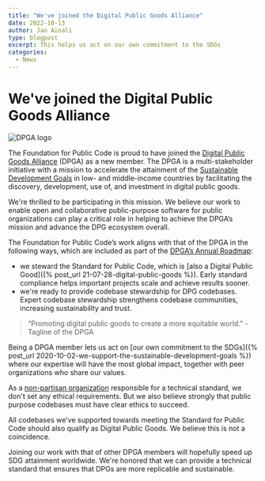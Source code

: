 ```yaml
---
title: "We've joined the Digital Public Goods Alliance"
date: 2022-10-13
author: Jan Ainali
type: blogpost
excerpt: This helps us act on our own commitment to the SDGs
categories:
  - News
---
```


# We've joined the Digital Public Goods Alliance

![DPGA logo]({{site.url}}/assets/DPGA.png)

The Foundation for Public Code is proud to have joined the [Digital Public Goods Alliance](https://digitalpublicgoods.net/) (DPGA) as a new member. The DPGA is a multi-stakeholder initiative with a mission to accelerate the attainment of the [Sustainable Development Goals](https://sdgs.un.org/goals) in low- and middle-income countries by facilitating the discovery, development, use of, and investment in digital public goods.

We're thrilled to be participating in this mission. We believe our work to enable open and collaborative public-purpose software for public organizations can play a critical role in helping to achieve the DPGA’s mission and advance the DPG ecosystem overall.

The Foundation for Public Code’s work aligns with that of the DPGA in the following ways, which are included as part of the [DPGA’s Annual Roadmap](https://digitalpublicgoods.net/roadmap/):

* we steward the Standard for Public Code, which is [also a Digital Public Good]({% post_url 21-07-28-digital-public-goods %}). Early standard compliance helps important projects scale and achieve results sooner.
* we're ready to provide codebase stewardship for DPG codebases. Expert codebase stewardship strengthens codebase communities, increasing sustainability and trust.

> “Promoting digital public goods to create a more equitable world.” - Tagline of the DPGA

Being a DPGA member lets us act on [our own commitment to the SDGs]({% post_url 2020-10-02-we-support-the-sustainable-development-goals %}) where our expertise will have the most global impact, together with peer organizations who share our values.

As a [non-partisan organization](https://about.publiccode.net/organization/mission.html) responsible for a technical standard, we don't set any ethical requirements. But we also believe strongly that public purpose codebases must have clear ethics to succeed.

All codebases we've supported towards meeting the Standard for Public Code should also qualify as Digital Public Goods. We believe this is not a coincidence.

Joining our work with that of other DPGA members will hopefully speed up SDG attainment worldwide. We're honored that we can provide a technical standard that ensures that DPGs are more replicable and sustainable.
